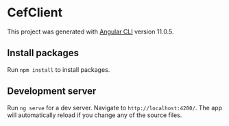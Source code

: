 # CefClient

This project was generated with [Angular CLI](https://github.com/angular/angular-cli) version 11.0.5.

## Install packages
Run `npm install` to install packages.

## Development server

Run `ng serve` for a dev server. Navigate to `http://localhost:4200/`. The app will automatically reload if you change any of the source files.